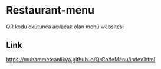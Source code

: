 # Restaurant-menu

QR kodu okutunca açılacak olan menü websitesi

## Link
https://muhammetcanlikya.github.io/QrCodeMenu/index.html
